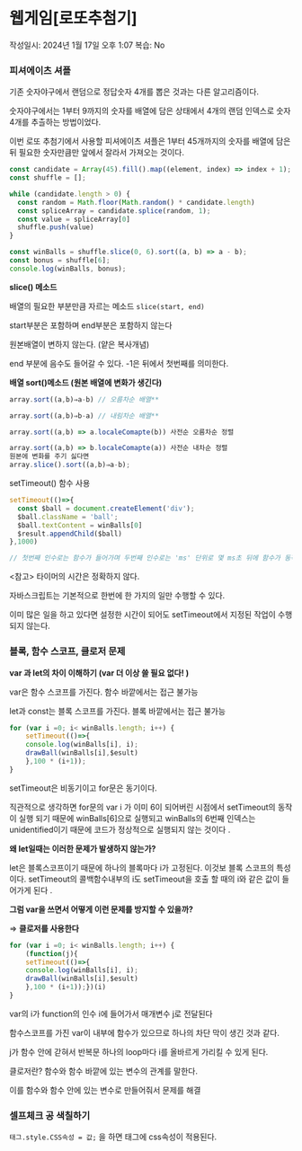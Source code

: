 # 웹게임[로또추첨기]

작성일시: 2024년 1월 17일 오후 1:07
복습: No

### **피셔에이츠 셔플**

기존 숫자야구에서 랜덤으로 정답숫자 4개를 뽑은 것과는 다른 알고리즘이다.

숫자야구에서는 1부터 9까지의 숫자를 배열에 담은 상태에서 4개의 랜덤 인덱스로 숫자 4개를 추츨하는 방법이었다.

이번 로또 추첨기에서 사용할 피셔에이츠 셔플은 1부터 45개까지의 숫자를 배열에 담은 뒤 필요한 숫자만큼만 앞에서 잘라서 가져오는 것이다. 

```jsx
const candidate = Array(45).fill().map((element, index) => index + 1);
const shuffle = [];

while (candidate.length > 0) {
  const random = Math.floor(Math.random() * candidate.length)
  const spliceArray = candidate.splice(random, 1);
  const value = spliceArray[0]
  shuffle.push(value)
}

const winBalls = shuffle.slice(0, 6).sort((a, b) => a - b);
const bonus = shuffle[6];
console.log(winBalls, bonus);
```

**slice() 메소드**

배열의 필요한 부분만큼 자르는 메소드 `slice(start, end)`

start부분은 포함하며 end부분은 포함하지 않는다

원본배열이 변하지 않는다. (얕은 복사개념)

end 부분에 음수도 들어갈 수 있다. -1은 뒤에서 첫번째를 의미한다.

 

**배열 sort()메소드 (원본 배열에 변화가 생긴다)**

```jsx
array.sort((a,b)⇒a-b) // 오름차순 배열**

array.sort((a,b)⇒b-a) // 내림차순 배열**

array.sort((a,b) => a.localeComapte(b)) 사전순 오름차순 정렬

array.sort((a,b) => b.localeComapte(a)) 사전순 내차순 정렬
원본에 변화를 주기 싫다면 
array.slice().sort((a,b)⇒a-b);
```

setTimeout() 함수 사용

```jsx
setTimeout(()=>{
  const $ball = document.createElement('div');
  $ball.className = 'ball';
  $ball.textContent = winBalls[0]
  $result.appendChild($ball)
},1000)

// 첫번째 인수로는 함수가 들어가며 두번째 인수로는 'ms' 단위로 몇 ms초 뒤에 함수가 동작할 것인지를 의미한다. 
```

<참고> 타이머의 시간은 정확하지 않다. 

자바스크립트는 기본적으로 한번에 한 가지의 일만 수행할 수 있다.

이미 많은 일을 하고 있다면 설정한 시간이 되어도 setTimeout에서 지정된 작업이 수행되지 않는다. 

### 블록, 함수 스코프, 클로저 문제

**var 과 let의 차이 이해하기 (var 더 이상 쓸 필요 없다! )**

var은 함수 스코프를 가진다.  함수 바깥에서는 접근 불가능 

let과 const는 블록 스코프를 가진다. 블록 바깥에서는 접근 불가능

```jsx
for (var i =0; i< winBalls.length; i++) {
	setTimeout(()=>{
	console.log(winBalls[i], i);
	drawBall(winBalls[i],$esult)
	},100 * (i+1));
}
```

setTimeout은 비동기이고 for문은 동기이다.

직관적으로 생각하면 for문의 var i 가 이미 6이 되어버린 시점에서 setTimeout의 동작이 실행 되기 때문에 winBalls[6]으로 실행되고 winBalls의 6번째 인덱스는 unidentified이기 때문에 코드가 정상적으로 실행되지 않는 것이다 .

**왜 let일때는 이러한 문제가 발생하지 않는가?**

let은 블록스코프이기 때문에 하나의 블록마다 i가 고정된다. 이것보 블록 스코프의 특성이다. setTimeout의 콜백함수내부의 i도 setTimeout을 호출 할 때의 i와 같은 값이 들어가게 된다 .

**그럼 var을 쓰면서 어떻게 이런 문제를 방지할 수 있을까?**

⇒ **클로저를 사용한다** 

```jsx
for (var i =0; i< winBalls.length; i++) {
	(function(j){
	setTimeout(()=>{
	console.log(winBalls[i], i);
	drawBall(winBalls[i],$esult)
	},100 * (i+1));})(i)
}
```

var의 i가 function의 인수 i에 들어가서 매개변수 j로 전달된다

함수스코프를 가진 var이 내부에 함수가 있으므로 하나의 차단 막이 생긴 것과 같다. 

j가 함수 안에 갇혀서 반복문 하나의 loop마다  i를 올바르게 가리킬 수 있게 된다. 

클로저란? 함수와 함수 바깥에 있는 변수의 관계를 말한다. 

이를 함수와 함수 안에 있는 변수로 만들어줘서 문제를 해결

### 셀프체크 공 색칠하기

`태그.style.CSS속성 = 값;` 을 하면 태그에 css속성이 적용된다.